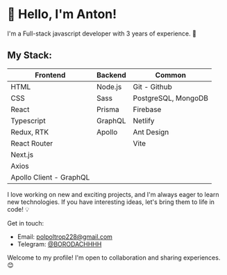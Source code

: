 # 👋 Hello, I'm Anton!

I'm a Full-stack javascript developer with 3 years of experience. 🚀

## My Stack:

| Frontend          | Backend            | Common              |
|-------------------|--------------------|---------------------|
| HTML              | Node.js            | Git - Github        |
| CSS | Sass        | PostgreSQL, MongoDB| NPM | Yarn | Pnpm   |
| React             | Prisma             | Firebase            |
| Typescript        | GraphQL            | Netlify             |
| Redux, RTK        | Apollo             | Ant Design          |
| React Router      |                    | Vite                |
| Next.js           |                    |                     |
| Axios             |                    |                     |
| Apollo Client - GraphQL|               |                     |

I love working on new and exciting projects, and I'm always eager to learn new technologies. If you have interesting ideas, let's bring them to life in code! 💡

Get in touch:
- Email: polpoltrop228@gmail.com
- Telegram: [@BORODACHHHH](https://t.me/BORODACHHHH)

Welcome to my profile! I'm open to collaboration and sharing experiences. 😊
